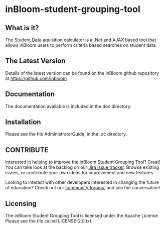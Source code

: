 inBloom-student-grouping-tool
=============================

What is it?
-----------

The Student Data aquisition calculator is a .Net and AJAX based tool that allows inBloom users to perform criteria based searches on student data.

The Latest Version
------------------

Details of the latest version can be found on the inBloom github repository at https://github.com/inbloom

Documentation
-------------

The documentation available is included in the doc directory.

Installation
------------

Please see the file AdministratorGuide, in the .oc directory.

CONTRIBUTE
---
Interested in helping to improve the inBloom Student Grouping Tool? Great! You can take look at the backlog on our [Jira issue tracker](https://support.inbloom.org "Jira"). Browse existing issues, or contribute your own ideas for improvement and new features.

Looking to interact with other developers interested in changing the future of education? Check out our [community forums](https://forums.inbloom.org/ "Forums"), and join the conversation!

Licensing
---------

The inBloom Student Grouping Tool is licensed under the Apache License. Please see the file called LICENSE-2.0.txt.
